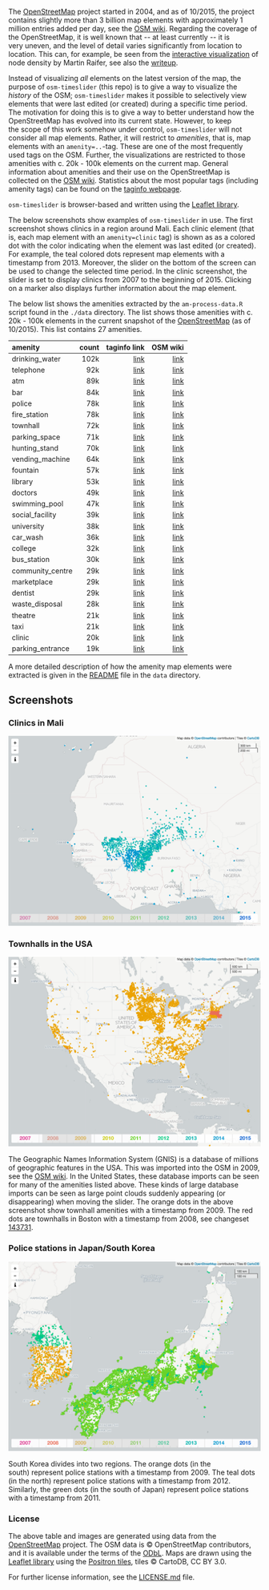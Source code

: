 
The [OpenStreetMap](http://www.openstreetmap.org/) project started in 2004, and as of 10/2015, the project contains slightly more than 3 billion map elements with approximately 1 million entries added per day, see the [OSM wiki](http://wiki.openstreetmap.org/wiki/Stats). Regarding the coverage of the OpenStreetMap, it is well known that -- at least currently -- it is very uneven, and the level of detail varies significantly from location to location. This can, for example, be seen from the [interactive visualization](http://tyrasd.github.io/osm-node-density/#2/16.5/389.2) of node density by Martin Raifer, see also the [writeup](http://www.openstreetmap.org/user/tyr_asd/diary/22363). 

Instead of visualizing *all* elements on the latest version of the map, the purpose of `osm-timeslider` (this repo) is to give a way to visualize the *history* of the OSM; `osm-timeslider` makes it possible to selectively view elements that were last edited (or created) during a specific time period. The motivation for doing this is to give a way to better understand how the OpenStreetMap has evolved into its current state. However, to keep the scope of this work somehow under control, `osm-timeslider` will not consider all map elements. Rather, it will restrict to *amenities*, that is, map elements with an `amenity=..`-tag. These are one of the most frequently used tags on the OSM. Further, the visualizations are restricted to those amenities with c. 20k - 100k elements on the current map. General information about amenities and their use on the OpenStreetMap is collected on the [OSM wiki](http://wiki.openstreetmap.org/wiki/Key:amenity). Statistics about the most popular tags (including amenity tags) can be found on the [taginfo webpage](https://taginfo.openstreetmap.org/keys/amenity#values). 

`osm-timeslider` is browser-based and written using the [Leaflet library](http://leafletjs.com/). 

The below screenshots show examples of `osm-timeslider` in use. The first screenshot shows clinics in a region around Mali. Each clinic element (that is, each map element with an `amenity=clinic` tag) is shown as as a colored dot with the color indicating when the element was last edited (or created). For example, the teal colored dots represent map elements with a timestamp from 2013. Moreover, the slider on the bottom of the screen can be used to change the selected time period. In the clinic screenshot, the slider is set to display clinics from 2007 to the beginning of 2015. Clicking on a marker also displays further information about the map element.

The below list shows the amenities extracted by the `am-process-data.R` script found in the `./data` directory. The list shows those amenities with c. 20k - 100k elements in the current snapshot of the [OpenStreetMap](https://openstreetmap.org) (as of 10/2015). This list contains 27 amenities. 




|amenity|count|taginfo link|OSM wiki|
|:----|----:|----:|----:|
|drinking_water| 102k|[link](https://taginfo.openstreetmap.org/tags/amenity=drinking_water)|[link](href="https://wiki.openstreetmap.org/wiki/Tag:amenity%3Ddrinking_water)|
|telephone| 92k|[link](https://taginfo.openstreetmap.org/tags/amenity=telephone)|[link](href="https://wiki.openstreetmap.org/wiki/Tag:amenity%3Dtelephone)|
|atm| 89k|[link](https://taginfo.openstreetmap.org/tags/amenity=atm)|[link](href="https://wiki.openstreetmap.org/wiki/Tag:amenity%3Datm)|
|bar| 84k|[link](https://taginfo.openstreetmap.org/tags/amenity=bar)|[link](href="https://wiki.openstreetmap.org/wiki/Tag:amenity%3Dbar)|
|police| 78k|[link](https://taginfo.openstreetmap.org/tags/amenity=police)|[link](href="https://wiki.openstreetmap.org/wiki/Tag:amenity%3Dpolice)|
|fire_station| 78k|[link](https://taginfo.openstreetmap.org/tags/amenity=fire_station)|[link](href="https://wiki.openstreetmap.org/wiki/Tag:amenity%3Dfire_station)|
|townhall| 72k|[link](https://taginfo.openstreetmap.org/tags/amenity=townhall)|[link](href="https://wiki.openstreetmap.org/wiki/Tag:amenity%3Dtownhall)|
|parking_space| 71k|[link](https://taginfo.openstreetmap.org/tags/amenity=parking_space)|[link](href="https://wiki.openstreetmap.org/wiki/Tag:amenity%3Dparking_space)|
|hunting_stand| 70k|[link](https://taginfo.openstreetmap.org/tags/amenity=hunting_stand)|[link](href="https://wiki.openstreetmap.org/wiki/Tag:amenity%3Dhunting_stand)|
|vending_machine| 64k|[link](https://taginfo.openstreetmap.org/tags/amenity=vending_machine)|[link](href="https://wiki.openstreetmap.org/wiki/Tag:amenity%3Dvending_machine)|
|fountain| 57k|[link](https://taginfo.openstreetmap.org/tags/amenity=fountain)|[link](href="https://wiki.openstreetmap.org/wiki/Tag:amenity%3Dfountain)|
|library| 53k|[link](https://taginfo.openstreetmap.org/tags/amenity=library)|[link](href="https://wiki.openstreetmap.org/wiki/Tag:amenity%3Dlibrary)|
|doctors| 49k|[link](https://taginfo.openstreetmap.org/tags/amenity=doctors)|[link](href="https://wiki.openstreetmap.org/wiki/Tag:amenity%3Ddoctors)|
|swimming_pool| 47k|[link](https://taginfo.openstreetmap.org/tags/amenity=swimming_pool)|[link](href="https://wiki.openstreetmap.org/wiki/Tag:amenity%3Dswimming_pool)|
|social_facility| 39k|[link](https://taginfo.openstreetmap.org/tags/amenity=social_facility)|[link](href="https://wiki.openstreetmap.org/wiki/Tag:amenity%3Dsocial_facility)|
|university| 38k|[link](https://taginfo.openstreetmap.org/tags/amenity=university)|[link](href="https://wiki.openstreetmap.org/wiki/Tag:amenity%3Duniversity)|
|car_wash| 36k|[link](https://taginfo.openstreetmap.org/tags/amenity=car_wash)|[link](href="https://wiki.openstreetmap.org/wiki/Tag:amenity%3Dcar_wash)|
|college| 32k|[link](https://taginfo.openstreetmap.org/tags/amenity=college)|[link](href="https://wiki.openstreetmap.org/wiki/Tag:amenity%3Dcollege)|
|bus_station| 30k|[link](https://taginfo.openstreetmap.org/tags/amenity=bus_station)|[link](href="https://wiki.openstreetmap.org/wiki/Tag:amenity%3Dbus_station)|
|community_centre| 29k|[link](https://taginfo.openstreetmap.org/tags/amenity=community_centre)|[link](href="https://wiki.openstreetmap.org/wiki/Tag:amenity%3Dcommunity_centre)|
|marketplace| 29k|[link](https://taginfo.openstreetmap.org/tags/amenity=marketplace)|[link](href="https://wiki.openstreetmap.org/wiki/Tag:amenity%3Dmarketplace)|
|dentist| 29k|[link](https://taginfo.openstreetmap.org/tags/amenity=dentist)|[link](href="https://wiki.openstreetmap.org/wiki/Tag:amenity%3Ddentist)|
|waste_disposal| 28k|[link](https://taginfo.openstreetmap.org/tags/amenity=waste_disposal)|[link](href="https://wiki.openstreetmap.org/wiki/Tag:amenity%3Dwaste_disposal)|
|theatre| 21k|[link](https://taginfo.openstreetmap.org/tags/amenity=theatre)|[link](href="https://wiki.openstreetmap.org/wiki/Tag:amenity%3Dtheatre)|
|taxi| 21k|[link](https://taginfo.openstreetmap.org/tags/amenity=taxi)|[link](href="https://wiki.openstreetmap.org/wiki/Tag:amenity%3Dtaxi)|
|clinic| 20k|[link](https://taginfo.openstreetmap.org/tags/amenity=clinic)|[link](href="https://wiki.openstreetmap.org/wiki/Tag:amenity%3Dclinic)|
|parking_entrance| 19k|[link](https://taginfo.openstreetmap.org/tags/amenity=parking_entrance)|[link](href="https://wiki.openstreetmap.org/wiki/Tag:amenity%3Dparking_entrance)|



A more detailed description of how the amenity map elements were extracted is given in the [README](./data/README.md) file in the `data` directory.

## Screenshots

### Clinics in Mali

![](./images/clinic.png)

### Townhalls in the USA

![](./images/townhall.png)

The Geographic Names Information System (GNIS) is a database of millions of geographic features in the USA. This was imported into the OSM in 2009, see the [OSM wiki](http://wiki.openstreetmap.org/wiki/USGS_GNIS). In the United States, these database imports can be seen for many of the amenities listed above. These kinds of large database imports can be seen as large point clouds suddenly appearing (or disappearing) when moving the slider. The orange dots in the above screenshot show townhall amenities with a timestamp from 2009. The red dots are townhalls in Boston with a timestamp from 2008, see changeset [143731](http://www.openstreetmap.org/changeset/143731).

### Police stations in Japan/South Korea

![](./images/police.png)

South Korea divides into two regions. The orange dots (in the south) represent police stations with a timestamp from 2009. The teal dots (in the north) represent police stations with a timestamp from 2012. Similarly, the green dots (in the south of Japan) represent police stations with a timestamp from 2011. 

### License 

The above table and images are generated using data from the [OpenStreetMap](https:/openstreetmap.org) project. The OSM data is © OpenStreetMap contributors, and it is available under the terms of the [ODbL](https://www.openstreetmap.org/copyright). Maps are drawn using the [Leaflet library](http://leafletjs.com/) using the [Positron tiles](https://cartodb.com/basemaps), tiles © CartoDB, CC BY 3.0. 

For further license information, see the [LICENSE.md](LICENSE.md) file.
